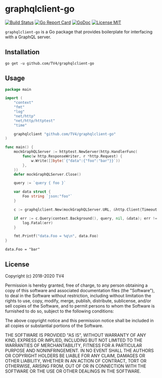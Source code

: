 # graphqlclient-go

[![Build Status](https://travis-ci.com/TV4/graphqlclient-go.svg?branch=master)](https://travis-ci.com/TV4/graphqlclient-go)
[![Go Report Card](https://goreportcard.com/badge/github.com/TV4/graphqlclient-go)](https://goreportcard.com/report/github.com/TV4/graphqlclient-go)
[![GoDoc](https://img.shields.io/badge/godoc-reference-blue.svg?style=flat)](https://godoc.org/github.com/TV4/graphqlclient-go)
[![License MIT](https://img.shields.io/badge/license-MIT-lightgrey.svg?style=flat)](https://github.com/TV4/graphqlclient-go#license)

`graphqlclient-go` is a Go package that provides boilerplate for interfacing
with a GraphQL server.

## Installation
```
go get -u github.com/TV4/graphqlclient-go
```

## Usage
```go
package main

import (
	"context"
	"fmt"
	"log"
	"net/http"
	"net/http/httptest"
	"time"

	graphqlclient "github.com/TV4/graphqlclient-go"
)

func main() {
	mockGraphQLServer := httptest.NewServer(http.HandlerFunc(
		func(w http.ResponseWriter, r *http.Request) {
			w.Write([]byte(`{"data":{"foo":"bar"}}`))
		},
	))
	defer mockGraphQLServer.Close()

	query := `query { foo }`

	var data struct {
		Foo string `json:"foo"`
	}

	c := graphqlclient.New(mockGraphQLServer.URL, &http.Client{Timeout: 2 * time.Second})

	if err := c.Query(context.Background(), query, nil, &data); err != nil {
		log.Fatal(err)
	}

	fmt.Printf("data.Foo = %q\n", data.Foo)
}
```

```
data.Foo = "bar"
```

## License

Copyright (c) 2018-2020 TV4

Permission is hereby granted, free of charge, to any person obtaining a copy of
this software and associated documentation files (the "Software"), to deal in
the Software without restriction, including without limitation the rights to
use, copy, modify, merge, publish, distribute, sublicense, and/or sell copies of
the Software, and to permit persons to whom the Software is furnished to do so,
subject to the following conditions:

The above copyright notice and this permission notice shall be included in all
copies or substantial portions of the Software.

THE SOFTWARE IS PROVIDED "AS IS", WITHOUT WARRANTY OF ANY KIND, EXPRESS OR
IMPLIED, INCLUDING BUT NOT LIMITED TO THE WARRANTIES OF MERCHANTABILITY, FITNESS
FOR A PARTICULAR PURPOSE AND NONINFRINGEMENT. IN NO EVENT SHALL THE AUTHORS OR
COPYRIGHT HOLDERS BE LIABLE FOR ANY CLAIM, DAMAGES OR OTHER LIABILITY, WHETHER
IN AN ACTION OF CONTRACT, TORT OR OTHERWISE, ARISING FROM, OUT OF OR IN
CONNECTION WITH THE SOFTWARE OR THE USE OR OTHER DEALINGS IN THE SOFTWARE.
